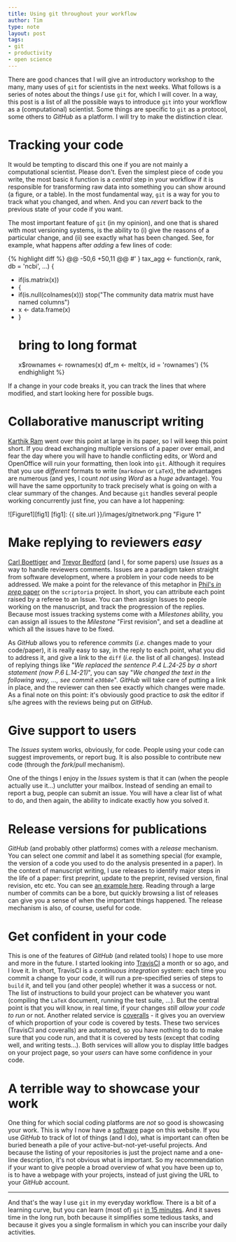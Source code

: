 ```yaml
---
title: Using git throughout your workflow
author: Tim
type: note
layout: post
tags:
- git
- productivity
- open science
---
```


There are good chances that I will give an introductory workshop to the many,
many uses of `git` for scientists in the next weeks. What follows is a series
of notes about the things *I* use `git` for, which I will cover. In a way,
this post is a list of all the possible ways to introduce `git` into your
workflow as a (computational) scientist. Some things are specific to `git`
as a protocol, some others to *GitHub* as a platform. I will try to make
the distinction clear.

# Tracking your code

It would be tempting to discard this one if you are not mainly a computational
scientist. Please don't. Even the simplest piece of code you write, the most
basic `R` function is a *central* step in your workflow if it is responsible
for transforming raw data into something you can show around (a figure,
or a table). In the most fundamental way, `git` is a way for you to track
what you changed, and when. And you can *revert* back to the previous state
of your code if you want.

The most important feature of `git` (in my opinion), and one that is shared
with most versioning systems, is the ability to (i) give the reasons of
a particular change, and (ii) see exactly what has been changed. See, for
example, what happens after *adding* a few lines of code:

{% highlight diff %}
@@ -50,6 +50,11 @@
  #' }
  tax_agg <- function(x, rank, db = 'ncbi', ...) 
  {
 +  if(is.matrix(x))
 +  {
 +    if(is.null(colnames(x))) stop("The community data matrix must have named columns")
 +    x <- data.frame(x)
 +  }
    # bring to long format
    x$rownames <- rownames(x)
    df_m <- melt(x, id = 'rownames')
{% endhighlight %}

If a change in your code breaks it, you can track the lines that where
modified, and start looking here for possible bugs.

# Collaborative manuscript writing

[Karthik Ram][kram] went over this point at large in its paper, so I will keep
this point short. If you dread exchanging multiple versions of a paper over
email, and fear the day where you will have to handle conflicting edits, or
Word and OpenOffice will ruin your formatting, then look into `git`. Although
it requires that you use *different* formats to write (`markdown` or `LaTeX`),
the advantages are numerous (and yes, I count *not using Word* as a *huge*
advantage). You will have the same opportunity to track precisely what is
going on with a clear summary of the changes. And because `git` handles
several people working concurrently just fine, you can have a lot happening:

![Figure1][fig1]
[fig1]: {{ site.url }}/images/gitnetwork.png  "Figure 1"

# Make replying to reviewers *easy*

[Carl Boettiger][cb] and [Trevor Bedford][tb] (and I, for some papers) use
*Issues* as a way to handle reviewers comments. Issues are a paradigm taken
straight from software development, where a problem in your code needs to
be addressed. We make a point for the relevance of this metaphor in [Phil's
*in prep* paper][msscrip] on the `scriptoria` project. In short, you can
attribute each point raised by a referee to an Issue. You can then assign
Issues to people working on the manuscript, and track the progression of
the replies. Because most issues tracking systems come with a *Milestones*
ability, you can assign all issues to the *Milestone* "First revision",
and set a deadline at which all the issues have to be fixed.

As *GitHub* allows you to reference *commits* (*i.e.* changes made to your
code/paper), it is really easy to say, in the reply to each point, what you
did to address it, and give a link to the `diff` (*i.e.* the list of all
changes). Instead of replying things like "*We replaced the sentence P.4
L.24-25 by a short statement (now P.6 L.14-21)*", you can say "*We changed
the text in the following way, ..., see commit `e30b8e`*". *GitHub* will take
care of putting a link in place, and the reviewer can then see exactly which
changes were made. As a final note on this point: it's obviously good practice
to *ask* the editor if s/he agrees with the reviews being put on *GitHub*.

# Give support to users

The *Issues* system works, obviously, for code. People using your code can
suggest improvements, or report bug. It is also possible to contribute new
code (through the *fork*/*pull* mechanism).

One of the things I enjoy in the *Issues* system is that it can (when the
people actually use it...) unclutter your mailbox. Instead of sending an email
to report a bug, people can submit an issue. You will have a clear list of
what to do, and then again, the ability to indicate exactly how you solved it.

# Release versions for publications

*GitHub* (and probably other platforms) comes with a *release* mechanism. You
can select one *commit* and label it as something special (for example,
the version of a code you used to do the analysis presented in a paper). In
the context of manuscript writing, I use releases to identify major steps in
the life of a paper: first preprint, update to the preprint, revised version,
final revision, etc etc. You can see [an example here][mscc]. Reading through
a large number of commits can be a bore, but quickly browsing a list of
releases can give you a sense of when the important things happened. The
release mechanism is also, of course, useful for code.

# Get confident in your code

This is one of the features of *GitHub* (and related tools) I hope to use more
and more in the future. I started looking into [TravisCI][travis] a month
or so ago, and I love it. In short, TravisCI is a *continuous integration*
system: each time you commit a change to your code, it will run a pre-specified
series of steps to `build` it, and tell you (and other people) whether it
was a success or not. The list of instructions to build your project can be
whatever you want (compiling the `LaTeX` document, running the test suite,
...). But the central point is that you will know, in real time, if your
changes *still allow your code to run* or not. Another related service is
[coveralls] - it gives you an overview of which proportion of your code is
covered by tests. These two services (TravisCI and coveralls) are automated,
so you have nothing to do to make sure that you code run, and that it is
covered by tests (except that coding well, and writing tests...). Both
services will allow you to display little badges on your project page,
so your *users* can have some confidence in your code.

# A terrible way to showcase your work

One thing for which social coding platforms are *not* so good is showcasing
your work. This is why I now have a [software] page on this website. If you use
*GitHub* to track of lot of things (and I do), what is important can often be
buried beneath a pile of your active-but-not-yet-useful projects. And because
the listing of your repositories is just the project name and a one-line
description, it's not obvious what is important. So my recommendation if
your want to give people a broad overview of what you have been up to,
is to have a webpage with your projects, instead of just giving the URL to
your *GitHub* account.

---

And that's the way I use `git` in my everyday workflow. There is a bit of a
learning curve, but you can learn (most of) `git` [in 15 minutes][trygit]. And
it saves time in the long run, both because it simplifies some tedious tasks,
and because it gives you a single formalism in which you can inscribe your
daily activities.

[kram]: http://www.scfbm.org/content/8/1/7
[cb]: http://carlboettiger.info/2013/06/10/mansucript-reviews-on-github.html
[tb]: https://github.com/trvrb/flux/issues?page=1&state=closed
[msscrip]: https://github.com/PhDP/ms_scriptoria/blob/master/ms.md
[mscc]: https://github.com/tpoisot/ms_connectance_complexity/releases
[travis]: https://travis-ci.org/
[coveralls]: https://coveralls.io/
[trygit]: http://try.github.io/levels/1/challenges/1
[software]: http://timotheepoisot.fr/software/
